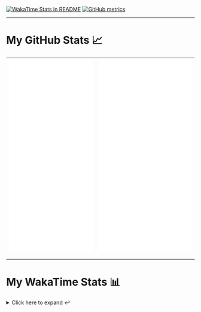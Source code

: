 [![WakaTime Stats in README](https://github.com/LOsioChico/LOsioChico/actions/workflows/waka.yml/badge.svg)](https://github.com/LOsioChico/LOsioChico/actions/workflows/waka.yml) [![GitHub metrics](https://github.com/LOsioChico/LOsioChico/actions/workflows/metrics.yml/badge.svg)](https://github.com/LOsioChico/LOsioChico/actions/workflows/metrics.yml)

---

# My GitHub Stats 📈

| ![](./assets/metrics.svg) | ![](./assets/metrics2.svg) |
| ------------------------- | -------------------------- |

---

# My WakaTime Stats 📊

<details>
<summary>Click here to expand ↩️</summary>
<br>

<!--START_SECTION:waka-->
![Code Time](http://img.shields.io/badge/Code%20Time-2%2C189%20hrs%2053%20mins-blue)

![Lines of code](https://img.shields.io/badge/From%20Hello%20World%20I%27ve%20Written-390.8%20thousand%20lines%20of%20code-blue)

**🐱 My GitHub Data** 

> 📦 691.5 kB Used in GitHub's Storage 
 > 
> 🚫 Not Opted to Hire
 > 
> 📜 28 Public Repositories 
 > 
> 🔑 33 Private Repositories 
 > 
**I'm a Night 🦉** 

```text
🌞 Morning                607 commits         ███░░░░░░░░░░░░░░░░░░░░░░   13.78 % 
🌆 Daytime                1394 commits        ████████░░░░░░░░░░░░░░░░░   31.64 % 
🌃 Evening                1507 commits        █████████░░░░░░░░░░░░░░░░   34.20 % 
🌙 Night                  898 commits         █████░░░░░░░░░░░░░░░░░░░░   20.38 % 
```
📅 **I'm Most Productive on Thursday** 

```text
Monday                   629 commits         ████░░░░░░░░░░░░░░░░░░░░░   14.28 % 
Tuesday                  656 commits         ████░░░░░░░░░░░░░░░░░░░░░   14.89 % 
Wednesday                489 commits         ███░░░░░░░░░░░░░░░░░░░░░░   11.10 % 
Thursday                 805 commits         █████░░░░░░░░░░░░░░░░░░░░   18.27 % 
Friday                   665 commits         ████░░░░░░░░░░░░░░░░░░░░░   15.09 % 
Saturday                 745 commits         ████░░░░░░░░░░░░░░░░░░░░░   16.91 % 
Sunday                   417 commits         ██░░░░░░░░░░░░░░░░░░░░░░░   09.46 % 
```


📊 **This Week I Spent My Time On** 

```text
💬 Programming Languages: 
Scala                    4 hrs 40 mins       █████████░░░░░░░░░░░░░░░░   34.36 % 
TypeScript               4 hrs 21 mins       ████████░░░░░░░░░░░░░░░░░   32.03 % 
JSON                     2 hrs 25 mins       ████░░░░░░░░░░░░░░░░░░░░░   17.84 % 
Other                    1 hr 28 mins        ███░░░░░░░░░░░░░░░░░░░░░░   10.84 % 
Text                     14 mins             ░░░░░░░░░░░░░░░░░░░░░░░░░   01.72 % 
```

**I Mostly Code in TypeScript** 

```text
TypeScript               33 repos            █████████████░░░░░░░░░░░░   50.77 % 
Scala                    9 repos             ███░░░░░░░░░░░░░░░░░░░░░░   13.85 % 
JavaScript               7 repos             ███░░░░░░░░░░░░░░░░░░░░░░   10.77 % 
CSS                      5 repos             ██░░░░░░░░░░░░░░░░░░░░░░░   07.69 % 
Java                     2 repos             █░░░░░░░░░░░░░░░░░░░░░░░░   03.08 % 
```




 Last Updated on 16/05/2025 01:11:16 UTC
<!--END_SECTION:waka-->

## </details>
